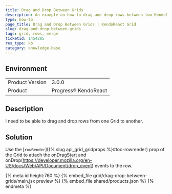 ```yaml
---
title: Drag and Drop Between Grids
description: An example on how to drag and drop rows between two KendoReact Grids.
type: how-to
page_title: Drag and Drop Between Grids | KendoReact Grid
slug: drag-and-drop-between-grids
tags: grid, rows, merge
ticketid: 1454285
res_type: kb
category: knowledge-base
---
```


## Environment

<table>
    <tbody>
	    <tr>
	    	<td>Product Version</td>
	    	<td>3.0.0</td>
	    </tr>
	    <tr>
	    	<td>Product</td>
	    	<td>Progress® KendoReact</td>
	    </tr>
    </tbody>
</table>


## Description

I need to be able to drag and drop rows from one Grid to another.

## Solution

Use the [`rowRender`]({% slug api_grid_gridprops %}#toc-rowrender) prop of the Grid to attach the [onDragStart](https://developer.mozilla.org/en-US/docs/Web/API/Document/dragstart_event) and onDrop(https://developer.mozilla.org/en-US/docs/Web/API/Document/drop_event) events to the row.

{% meta id height:760 %}
{% embed_file grid/drag-drop-between-grids/main.jsx preview %}
{% embed_file shared/products.json %}
{% endmeta %}
